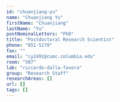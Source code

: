 ```yaml
---
id: "chuanjiang-yu"
name: "Chuanjiang Yu"
firstName: "Chuanjiang"
lastName: "Yu"
postNominalLetters: "PhD"
title: "Postdoctoral Research Scientist"
phone: "851-5270"
fax: ""
email: "cy2491@cumc.columbia.edu"
room: "507"
lab: "riccardo-dalla-favera"
group: "Research Staff"
researchAreas: []
url: []
tags: []
---
```


